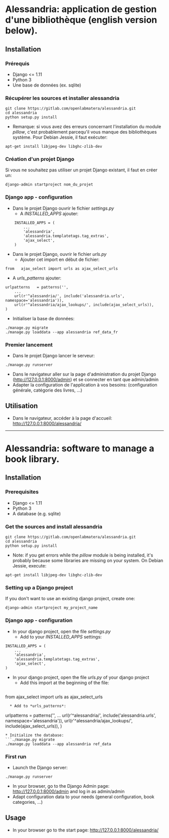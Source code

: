 # Alessandria: application de gestion d'une bibliothèque (english version below).

## Installation

### Prérequis
* Django <= 1.11
* Python 3
* Une base de données (ex. sqlite)

### Récupérer les sources et installer alessandria
```
git clone https://gitlab.com/openlabmatera/alessandria.git
cd alessandria
python setup.py install
```

* Remarque: si vous avez des erreurs concernant l'installation du module *pillow*, c'est probablement parcequ'il vous manque des bibliothèques système. Pour Debian Jessie, il faut exécuter:
```
apt-get install libjpeg-dev libghc-zlib-dev
```

### Création d'un projet Django
Si vous ne souhaitez pas utiliser un projet Django existant, il faut en créer un:
```
django-admin startproject nom_du_projet
```

### Django app - configuration
* Dans le projet Django ouvrir le fichier *settings.py*
  * A *INSTALLED_APPS* ajouter:
```
    INSTALLED_APPS = (
        ...
        'alessandria',
        'alessandria.templatetags.tag_extras',
        'ajax_select',
    )
```

* Dans le projet Django, ouvrir le fichier *urls.py*
  * Ajouter cet import en début de fichier:
```
from   ajax_select import urls as ajax_select_urls
```
     
  * A *urls_patterns* ajouter:
```
urlpatterns   = patterns('',
    ...
    url(r'^alessandria/', include('alessandria.urls', namespace='alessandria')),
    url(r'^alessandria/ajax_lookups/', include(ajax_select_urls)),
)
```

* Initialiser la base de données:
```
./manage.py migrate
./manage.py loaddata --app alessandria ref_data_fr
```

### Premier lancement

* Dans le projet Django lancer le serveur:
```
./manage.py runserver
```

* Dans le navigateur aller sur la page d'administration du projet Django (http://127.0.0.1:8000/admin) et se connecter en tant que admin/admin
* Adapter la configuration de l'application à vos besoins: (configuration générale, catégorie des livres, ...)

## Utilisation
* Dans le navigateur, accéder à la page d'accueil: http://127.0.0.1:8000/alessandria/

*****

# Alessandria: software to manage a book library.

## Installation 

### Prerequisites
* Django <= 1.11
* Python 3
* A database (e.g. sqlite)

### Get the sources and install alessandria
```
git clone https://gitlab.com/openlabmatera/alessandria.git
cd alessandria
python setup.py install
```

* Note: if you get errors while the *pillow* module is being installed, it's probably because some libraries are missing on your system. On Debian Jessie, execute:
```
apt-get install libjpeg-dev libghc-zlib-dev
```

### Setting up a Django project
If you don't want to use an existing django project, create one:
```
django-admin startproject my_project_name
```

### Django app - configuration
* In your django project, open the file *settings.py*
  * Add to your *INSTALLED_APPS* settings:
```
INSTALLED_APPS = (
	...
	'alessandria',
	'alessandria.templatetags.tag_extras',
	'ajax_select',
)
```

* In your django project, open the file *urls.py* of your django project
  * Add this import at the beginning of the file:
  ```
from   ajax_select import urls as ajax_select_urls
```
  * Add to *urls_patterns*:
```
urlpatterns = patterns('',
	...
	url(r'^alessandria/', include('alessandria.urls', namespace='alessandria')),
	url(r'^alessandria/ajax_lookups/', include(ajax_select_urls)),
)
```
* Initialize the database:
```./manage.py migrate
./manage.py loaddata --app alessandria ref_data
```

### First run

* Launch the Django server:
```
./manage.py runserver
```
* In your browser, go to the Django Admin page: http://127.0.0.1:8000/admin and log in as admin/admin
* Adapt configuration data to your needs (general configuration, book categories, ...)

## Usage

* In your browser go to the start page: http://127.0.0.1:8000/alessandria/
